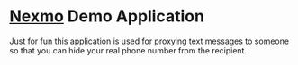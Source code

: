 # [Nexmo](https://nexmo.com) Demo Application #

Just for fun this application is used for proxying text messages to someone so that you can hide your real phone number from the recipient.